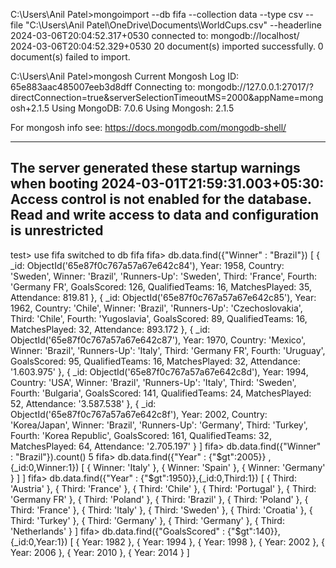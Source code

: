 C:\Users\Anil Patel>mongoimport --db fifa --collection data --type csv --file "C:\Users\Anil Patel\OneDrive\Documents\WorldCups.csv" --headerline
2024-03-06T20:04:52.317+0530    connected to: mongodb://localhost/
2024-03-06T20:04:52.329+0530    20 document(s) imported successfully. 0 document(s) failed to import.

C:\Users\Anil Patel>mongosh
Current Mongosh Log ID: 65e883aac485007eeb3d8dff
Connecting to:          mongodb://127.0.0.1:27017/?directConnection=true&serverSelectionTimeoutMS=2000&appName=mongosh+2.1.5
Using MongoDB:          7.0.6
Using Mongosh:          2.1.5

For mongosh info see: https://docs.mongodb.com/mongodb-shell/

------
   The server generated these startup warnings when booting
   2024-03-01T21:59:31.003+05:30: Access control is not enabled for the database. Read and write access to data and configuration is unrestricted
------

test> use fifa
switched to db fifa
fifa> db.data.find({"Winner" : "Brazil"})
[
  {
    _id: ObjectId('65e87f0c767a57a67e642c84'),
    Year: 1958,
    Country: 'Sweden',
    Winner: 'Brazil',
    'Runners-Up': 'Sweden',
    Third: 'France',
    Fourth: 'Germany FR',
    GoalsScored: 126,
    QualifiedTeams: 16,
    MatchesPlayed: 35,
    Attendance: 819.81
  },
  {
    _id: ObjectId('65e87f0c767a57a67e642c85'),
    Year: 1962,
    Country: 'Chile',
    Winner: 'Brazil',
    'Runners-Up': 'Czechoslovakia',
    Third: 'Chile',
    Fourth: 'Yugoslavia',
    GoalsScored: 89,
    QualifiedTeams: 16,
    MatchesPlayed: 32,
    Attendance: 893.172
  },
  {
    _id: ObjectId('65e87f0c767a57a67e642c87'),
    Year: 1970,
    Country: 'Mexico',
    Winner: 'Brazil',
    'Runners-Up': 'Italy',
    Third: 'Germany FR',
    Fourth: 'Uruguay',
    GoalsScored: 95,
    QualifiedTeams: 16,
    MatchesPlayed: 32,
    Attendance: '1.603.975'
  },
  {
    _id: ObjectId('65e87f0c767a57a67e642c8d'),
    Year: 1994,
    Country: 'USA',
    Winner: 'Brazil',
    'Runners-Up': 'Italy',
    Third: 'Sweden',
    Fourth: 'Bulgaria',
    GoalsScored: 141,
    QualifiedTeams: 24,
    MatchesPlayed: 52,
    Attendance: '3.587.538'
  },
  {
    _id: ObjectId('65e87f0c767a57a67e642c8f'),
    Year: 2002,
    Country: 'Korea/Japan',
    Winner: 'Brazil',
    'Runners-Up': 'Germany',
    Third: 'Turkey',
    Fourth: 'Korea Republic',
    GoalsScored: 161,
    QualifiedTeams: 32,
    MatchesPlayed: 64,
    Attendance: '2.705.197'
  }
]
fifa> db.data.find({"Winner" : "Brazil"}).count()
5
fifa> db.data.find({"Year" : {"$gt":2005}} ,{_id:0,Winner:1})
[ { Winner: 'Italy' }, { Winner: 'Spain' }, { Winner: 'Germany' } ]
]
fifa> db.data.find({"Year" : {"$gt":1950}},{_id:0,Third:1})
[
  { Third: 'Austria' },
  { Third: 'France' },
  { Third: 'Chile' },
  { Third: 'Portugal' },
  { Third: 'Germany FR' },
  { Third: 'Poland' },
  { Third: 'Brazil' },
  { Third: 'Poland' },
  { Third: 'France' },
  { Third: 'Italy' },
  { Third: 'Sweden' },
  { Third: 'Croatia' },
  { Third: 'Turkey' },
  { Third: 'Germany' },
  { Third: 'Germany' },
  { Third: 'Netherlands' }
]
fifa> db.data.find({"GoalsScored" : {"$gt":140}},{_id:0,Year:1})
[
  { Year: 1982 },
  { Year: 1994 },
  { Year: 1998 },
  { Year: 2002 },
  { Year: 2006 },
  { Year: 2010 },
  { Year: 2014 }
]
